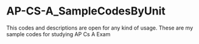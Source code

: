 # AP-CS-A_SampleCodesByUnit
This codes and descriptions are open for any kind of usage. These are my sample codes for studying AP Cs A Exam
